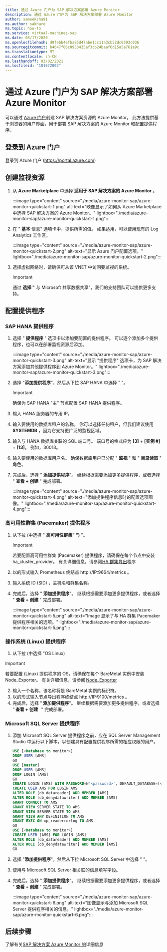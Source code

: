 ```yaml
---
title: 通过 Azure 门户为 SAP 解决方案部署 Azure Monitor
description: 通过 Azure 门户为 SAP 解决方案部署 Azure Monitor
author: sameeksha91
ms.author: sakhare
ms.topic: how-to
ms.service: virtual-machines-sap
ms.date: 08/17/2020
ms.openlocfilehash: d9febb4efba85d47abe1cc11a3cb52dc0393c036
ms.sourcegitcommit: b4647f06c0953435af3cb24baaf6d15a5a761a9c
ms.translationtype: MT
ms.contentlocale: zh-CN
ms.lasthandoff: 03/02/2021
ms.locfileid: "101672002"
---
```

# <a name="deploy-azure-monitor-for-sap-solutions-with-azure-portal"></a>通过 Azure 门户为 SAP 解决方案部署 Azure Monitor

可以通过 [Azure 门户](https://azure.microsoft.com/features/azure-portal)创建 SAP 解决方案资源的 Azure Monitor。 此方法提供基于浏览器的用户界面，用于部署 SAP 解决方案的 Azure Monitor 和配置提供程序。

## <a name="sign-in-to-azure-portal"></a>登录到 Azure 门户

登录到 Azure 门户 (https://portal.azure.com)

## <a name="create-monitoring-resource"></a>创建监视资源

1. 从 **Azure Marketplace** 中选择 **适用于 SAP 解决方案的 Azure Monitor** 。

   :::image type="content" source="./media/azure-monitor-sap/azure-monitor-quickstart-1.png" alt-text="映像显示了如何从 Azure Marketplace 中选择 SAP 解决方案的 Azure Monitor。" lightbox="./media/azure-monitor-sap/azure-monitor-quickstart-1.png":::

2. 在 " **基本** 信息" 选项卡中，提供所需的值。 如果适用，可以使用现有的 Log Analytics 工作区。

   :::image type="content" source="./media/azure-monitor-sap/azure-monitor-quickstart-2.png" alt-text="显示 Azure 门户配置选项。" lightbox="./media/azure-monitor-sap/azure-monitor-quickstart-2.png":::

3. 选择虚拟网络时，请确保可从该 VNET 中访问要监视的系统。 

   > [!IMPORTANT]
   > 通过 **选择 "** 与 Microsoft 共享数据共享"，我们的支持团队可以提供更多支持。

## <a name="configure-providers"></a>配置提供程序

### <a name="sap-hana-provider"></a>SAP HANA 提供程序 

1. 选择 " **提供程序** " 选项卡以添加要配置的提供程序。 可以逐个添加多个提供程序，也可以在部署监视资源后添加。 

   :::image type="content" source="./media/azure-monitor-sap/azure-monitor-quickstart-3.png" alt-text="显示 &quot;提供程序&quot; 选项卡，为 SAP 解决方案添加其他提供程序到 Azure Monitor。" lightbox="./media/azure-monitor-sap/azure-monitor-quickstart-3.png":::

2. 选择 "**添加提供程序**"，然后从下拉 SAP HANA 中选择 "  "。 

   > [!IMPORTANT]
   > 确保为 SAP HANA "主" 节点配置 SAP HANA 提供程序。

3. 输入 HANA 服务器的专用 IP。

4. 输入要使用的数据库租户的名称。 你可以选择任何租户，但我们建议使用 **SYSTEMDB** ，因为它支持更广泛的监视区域。 

5. 输入与 HANA 数据库关联的 SQL 端口号。 端口号的格式应为 **[3]**  +  **[实例 #]**  +  **[13]**。 例如，30013。 

6. 输入要使用的数据库用户名。 确保数据库用户已分配 " **监视** " 和 " **目录读取** " 角色。 

7. 完成后，选择 " **添加提供程序**"。 继续根据需要添加更多提供程序，或者选择 " **查看 + 创建** " 完成部署。

   :::image type="content" source="./media/azure-monitor-sap/azure-monitor-quickstart-4.png" alt-text="添加提供程序信息时的配置选项图像。" lightbox="./media/azure-monitor-sap/azure-monitor-quickstart-4.png":::

### <a name="high-availability-cluster-pacemaker-provider"></a>高可用性群集 (Pacemaker) 提供程序

1. 从下拉 (中选择 " **高可用性群集" ")** "。 

   > [!IMPORTANT]
   > 若要配置高可用性群集 (Pacemaker) 提供程序，请确保在每个节点中安装 ha_cluster_provider。 有关详细信息，请参阅[HA 群集导出](https://github.com/ClusterLabs/ha_cluster_exporter#installation)程序

2. 以的形式输入 Prometheus 终结点 http://IP:9664/metrics 。 
 
3. 输入系统 ID (SID) ，主机名和群集名称。

4. 完成后，选择 " **添加提供程序**"。 继续根据需要添加更多提供程序，或者选择 " **查看 + 创建** " 完成部署。

   :::image type="content" source="./media/azure-monitor-sap/azure-monitor-quickstart-5.png" alt-text="Image 显示了与 HA 群集 Pacemaker 提供程序相关的选项。" lightbox="./media/azure-monitor-sap/azure-monitor-quickstart-5.png":::


### <a name="os-linux-provider"></a>操作系统 (Linux) 提供程序 

1. 从下拉 (中选择 "OS Linux)  

> [!IMPORTANT]
> 若要配置 (Linux) 提供程序的 OS，请确保在每个 BareMetal 实例中安装 Node_Exporter。 有关详细信息，请参阅 [Node_Exporter](https://github.com/prometheus/node_exporter)

2. 输入一个名称，该名称将是 BareMetal 实例的标识符。
3. 以的形式输入节点导出程序终结点 http://IP:9100/metrics 。
4. 完成后，选择 " **添加提供程序**"。 继续根据需要添加更多提供程序，或者选择 " **查看 + 创建**   " 完成部署。 


### <a name="microsoft-sql-server-provider"></a>Microsoft SQL Server 提供程序

1. 添加 Microsoft SQL Server 提供程序之前，应在 SQL Server Management Studio 中运行以下脚本，以创建具有配置提供程序所需的相应权限的用户。

   ```sql
   USE [<Database to monitor>]
   DROP USER [AMS]
   GO
   USE [master]
   DROP USER [AMS]
   DROP LOGIN [AMS]
   GO
   CREATE LOGIN [AMS] WITH PASSWORD=N'<password>', DEFAULT_DATABASE=[<Database to monitor>], DEFAULT_LANGUAGE=[us_english], CHECK_EXPIRATION=OFF, CHECK_POLICY=OFF
   CREATE USER AMS FOR LOGIN AMS
   ALTER ROLE [db_datareader] ADD MEMBER [AMS]
   ALTER ROLE [db_denydatawriter] ADD MEMBER [AMS]
   GRANT CONNECT TO AMS
   GRANT VIEW SERVER STATE TO AMS
   GRANT VIEW SERVER STATE TO AMS
   GRANT VIEW ANY DEFINITION TO AMS
   GRANT EXEC ON xp_readerrorlog TO AMS
   GO
   USE [<Database to monitor>]
   CREATE USER [AMS] FOR LOGIN [AMS]
   ALTER ROLE [db_datareader] ADD MEMBER [AMS]
   ALTER ROLE [db_denydatawriter] ADD MEMBER [AMS]
   GO
   ``` 

2. 选择 "**添加提供程序**"，然后从下拉 Microsoft SQL Server 中选择 "  "。 

3. 使用与 Microsoft SQL Server 相关联的信息填写字段。 

4. 完成后，选择 " **添加提供程序**"。 继续根据需要添加更多提供程序，或者选择 " **查看 + 创建** " 完成部署。

     :::image type="content" source="./media/azure-monitor-sap/azure-monitor-quickstart-6.png" alt-text="图像显示与添加 Microsoft SQL Server 提供程序相关的信息。" lightbox="./media/azure-monitor-sap/azure-monitor-quickstart-6.png":::

## <a name="next-steps"></a>后续步骤

了解有关[SAP 解决方案 Azure Monitor 的](azure-monitor-overview.md)详细信息

